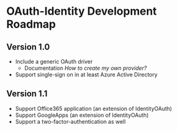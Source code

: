# OAuth-Identity Development Roadmap

## Version 1.0

* Include a generic OAuth driver
	* Documentation _How to create my own provider?_
* Support single-sign on in at least Azure Active Directory

## Version 1.1

* Support Office365 application (an extension of IdentityOAuth)
* Support GoogleApps (an extension of IdentityOAuth)
* Support a two-factor-authentication as well
